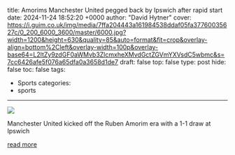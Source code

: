 title: Amorims Manchester United pegged back by Ipswich after rapid start
date: 2024-11-24 18:52:20 +0000
author: "David Hytner"
cover: https://i.guim.co.uk/img/media/7ffa204443a161984538ddaf05fa37760035627c/0_200_6000_3600/master/6000.jpg?width=1200&height=630&quality=85&auto=format&fit=crop&overlay-align=bottom%2Cleft&overlay-width=100p&overlay-base64=L2ltZy9zdGF0aWMvb3ZlcmxheXMvdGctZGVmYXVsdC5wbmc&s=7cc6426afe5f076a65dfa0a3658d1de7
draft: false
top: false
type: post
hide: false
toc: false
tags:
  - Sports
categories:
  - sports
---

![](https://i.guim.co.uk/img/media/7ffa204443a161984538ddaf05fa37760035627c/0_200_6000_3600/master/6000.jpg?width=1200&height=630&quality=85&auto=format&fit=crop&overlay-align=bottom%2Cleft&overlay-width=100p&overlay-base64=L2ltZy9zdGF0aWMvb3ZlcmxheXMvdGctZGVmYXVsdC5wbmc&s=7cc6426afe5f076a65dfa0a3658d1de7)

Manchester United kicked off the Ruben Amorim era with a 1-1 draw at Ipswich

[read more](https://www.theguardian.com/football/2024/nov/24/ipswich-manchester-united-premier-league-match-report)
